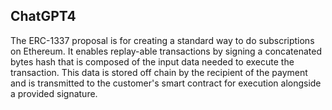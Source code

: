 ## ChatGPT4

The ERC-1337 proposal is for creating a standard way to do subscriptions on Ethereum. It enables replay-able transactions by signing a concatenated bytes hash that is composed of the input data needed to execute the transaction. This data is stored off chain by the recipient of the payment and is transmitted to the customer's smart contract for execution alongside a provided signature.
